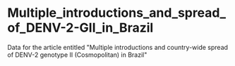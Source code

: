 # Multiple_introductions_and_spread_of_DENV-2-GII_in_Brazil
Data for the article entitled "Multiple introductions and country-wide spread of DENV-2 genotype II (Cosmopolitan) in Brazil"
